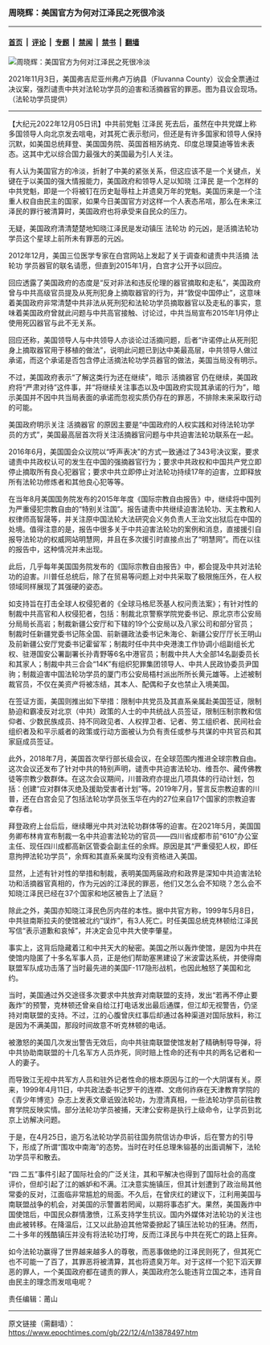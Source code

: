 ### 周晓辉：美国官方为何对江泽民之死很冷淡 

---

#### [首页](../../../..?n13878497) &nbsp;|&nbsp; [评论](../../../../../epoch-comment?n13878497) &nbsp;|&nbsp; [专题](../../../../../epoch-special?n13878497) &nbsp;|&nbsp; [禁闻](../../../../../epoch-news?n13878497) &nbsp;|&nbsp; [禁书](../../../../../books?n13878497) &nbsp;|&nbsp; [翻墙](https://github.com/gfw-breaker/nogfw/blob/master/README.md?n13878497)


<div><img alt="周晓辉：美国官方为何对江泽民之死很冷淡 " class="attachment-djy_600_400 size-djy_600_400 wp-post-image" src="https://i.epochtimes.com/assets/uploads/2021/11/id13375951-001-600x400.png"/>
<div class="caption">
 <p>
  2021年11月3日，美国弗吉尼亚州弗卢万纳县（Fluvanna County）议会全票通过决议案，强烈谴责中共对法轮功学员的迫害和活摘器官的罪恶。图为县议会现场。（法轮功学员提供）
 </p>
</div></div><hr/><div class="post_content" id="artbody" itemprop="articleBody">
 <!-- article content begin -->
 <p>
  【大纪元2022年12月05日讯】中共前党魁
  <ok href="https://www.epochtimes.com/gb/tag/%E6%B1%9F%E6%B3%BD%E6%B0%91.html">
   江泽民
  </ok>
  死去后，虽然在中共党媒上称多国领导人向北京发去唁电，对其死亡表示慰问，但还是有许多国家和领导人保持沉默，如美国总统拜登、美国国务院、英国首相苏纳克、印度总理莫迪等皆未表态。这其中尤以综合国力最强大的美国最为引人关注。
 </p>
 <p>
  有人认为美国官方的冷淡，折射了中美的紧张关系，但这应该不是一个关键点，关键在于以美国的强大情报能力，美国政府和领导人足以知晓
  <ok href="https://www.epochtimes.com/gb/tag/%E6%B1%9F%E6%B3%BD%E6%B0%91.html">
   江泽民
  </ok>
  是一个怎样的中共党魁，即是一个将被钉在历史耻辱柱上并遗臭万年的党魁。美国历来是一个注重人权自由民主的国家，如果今日美国官方对这样一个人表态吊唁，那么在未来江泽民的罪行被清算时，美国政府也将承受来自民众的压力。
 </p>
 <p>
  无疑，美国政府清清楚楚地知晓江泽民是发动镇压
  <ok href="https://www.epochtimes.com/gb/tag/%E6%B3%95%E8%BD%AE%E5%8A%9F.html">
   法轮功
  </ok>
  的元凶，是活摘法轮功学员这个星球上前所未有罪恶的元凶。
 </p>
 <p>
  2012年12月，美国三位医学专家在白宫网站上发起了关于调查和谴责中共活摘
  <ok href="https://www.epochtimes.com/gb/tag/%E6%B3%95%E8%BD%AE%E5%8A%9F.html">
   法轮功
  </ok>
  学员器官的联名请愿，但直到2015年1月，白宫才公开予以回应。
 </p>
 <p>
  回应透露了美国政府的态度是“反对非法和违反伦理的器官摘取和走私”，美国政府曾与中共高级官员提及从死刑犯身上摘取器官的行为，并“敦促中国停止”，这意味着美国政府非常清楚中共非法从死刑犯和法轮功学员摘取器官以及走私的事实，意味着美国政府曾就此问题与中共高官接触、讨论过，中共当局宣布2015年1月停止使用死囚器官与此不无关系。
 </p>
 <p>
  回应还称，美国领导人与中共领导人亦谈论过活摘问题，后者“许诺停止从死刑犯身上摘取器官用于移植的做法”，说明此问题已到达中美最高层，中共领导人做过承诺，而这个承诺是否包含停止活摘法轮功学员器官的做法，美国当局没有明示。
 </p>
 <p>
  不过，美国政府表示“了解这类行为还在继续”，暗示
  <ok href="https://www.epochtimes.com/gb/tag/%E6%B4%BB%E6%91%98%E5%99%A8%E5%AE%98.html">
   活摘器官
  </ok>
  仍在继续，美国政府将“严肃对待”这件事，并“将继续关注事态以及中国政府实现其承诺的行为”，暗示美国并不因中共当局表面的承诺而忽视实质仍存在的罪恶，不排除未来采取行动的可能。
 </p>
 <p>
  美国政府明示关注
  <ok href="https://www.epochtimes.com/gb/tag/%E6%B4%BB%E6%91%98%E5%99%A8%E5%AE%98.html">
   活摘器官
  </ok>
  的原因主要是“中国政府的人权实践和对待法轮功学员的方式”，美国最高层首次将关注活摘器官问题与中共迫害法轮功联系在一起。
 </p>
 <p>
  2016年6月，美国国会众议院以“呼声表决”的方式一致通过了343号决议案，要求谴责中共政权认可的发生在中国的强摘器官行为；要求中共政权和中国共产党立即停止摘取所有良心犯器官；要求中共立即停止对法轮功持续17年的迫害，立即释放所有法轮功修炼者和其他良心犯等等。
 </p>
 <p>
  在当年8月美国国务院发布的2015年年度《国际宗教自由报告》中，继续将中国列为严重侵犯宗教自由的“特别关注国”。报告谴责中共继续迫害法轮功、天主教和人权律师高智晟等，并关注原中国法轮大法研究会义务负责人王治文出狱后在中国的处境。值得注意的是，报告中很多关于中共迫害法轮功的案例和消息，直接援引自报导法轮功的权威网站明慧网，并且在多次援引时直接点出了“明慧网”。而在以往的报告中，这种情况并未出现。
 </p>
 <p>
  此后，几乎每年美国国务院发布的《国际宗教自由报告》中，都会提及中共对法轮功的迫害。川普任总统后，除了在贸易等问题上对中共采取了极限施压外，在人权领域同样展现了其强硬的姿态。
 </p>
 <p>
  如支持旨在打击全球人权侵犯者的《全球马格尼茨基人权问责法案》；有针对性的制裁中共高官和人权侵犯者，包括：制裁北京警察学院党委书记、原北京市公安局分局局长高岩；制裁新疆公安厅和下辖的19个公安局以及八家公司和部分官员；制裁时任新疆党委书记陈全国、前新疆政法委书记朱海仑、新疆公安厅厅长王明山及前新疆公安厅党委书记霍留军；制裁时任中共中央港澳工作协调小组副组长尤权、驻港国安公署副署长孙青野等6名中港官员；制裁中共人大全部14名副委员长和其家人；制裁中共三合会“14K”有组织犯罪集团领导人、中共人民政协委员尹国驹；制裁迫害中国法轮功学员的厦门市公安局梧村派出所所长黄元雄等。上述被制裁官员，不仅在美资产将被冻结，其本人、配偶和子女也禁止入境美国。
 </p>
 <p>
  在签证方面，美国则推出如下举措：限制中共党员及其直系亲属赴美国签证，限制胁迫和霸凌反对北京（中共）政策的人士的中共统战人员签证，限制压制宗教和信仰者、少数民族成员、持不同政见者、人权捍卫者、记者、劳工组织者、民间社会组织者及和平示威者的政策或行动方面被认为负有责任或参与共谋的中共官员和其家庭成员签证。
 </p>
 <p>
  此外，2018年7月，美国首次举行部长级会议，在全球范围内推进全球宗教自由。这次会议还发布了针对中共的特别声明，谴责中共迫害法轮功、维吾尔、藏传佛教徒等宗教少数群体。在这次会议期间，川普政府亦提出几项具体的行动计划，包括：创建“应对群体灭绝及援助受害者计划”等。2019年7月，誓言反宗教迫害的川普，还在白宫会见了包括法轮功学员张玉华在内的27位来自17个国家的宗教迫害幸存者。
 </p>
 <p>
  拜登政府上台后后，继续曝光中共对法轮功群体等的迫害。在2021年5月，美国国务卿布林肯宣布制裁一名中共迫害法轮功的官员——四川省成都市前“610”办公室主任、现任四川成都高新区管委会副主任的余辉。原因是其“严重侵犯人权，即任意拘押法轮功学员”，余辉和其直系亲属均没有资格进入美国。
 </p>
 <p>
  显然，上述有针对性的举措和制裁，表明美国两届政府和政界是深知中共迫害法轮功和活摘器官真相的，作为元凶的江泽民的罪恶，他们又怎么会不知晓？怎么会不知晓江泽民已经在37个国家和地区被告上了法庭？
 </p>
 <p>
  除此之外，美国亦知晓江泽民色厉内荏的本性。据中共官方称，1999年5月8日，中共驻南斯拉夫的使馆被北约“误炸”，有3人死亡。时任美国总统克林顿给江泽民写信“表示道歉和哀悼”，并决定会见中共大使李肇星。
 </p>
 <p>
  事实上，这背后隐藏着江和中共天大的秘密。美国之所以轰炸使馆，是因为中共在使馆内隐匿了十多名军事人员，正是他们帮助塞黑建设了米波雷达系统，并使得南联盟军队成功击落了当时最先进的美国F-117隐形战机，也因此触怒了美国和北约。
 </p>
 <p>
  当时，美国通过外交途径多次要求中共放弃对南联盟的支持，发出“若再不停止要轰炸”的预警，克林顿还曾亲自给江打电话发出最后通牒，但江却无视警告，仍坚持对南联盟的支持。不过，江的心腹曾庆红事后却通过各种渠道对国际放料，称江是因为不满美国，那段时间故意不听克林顿的电话。
 </p>
 <p>
  被激怒的美国几次发出警告无效后，向中共驻南联盟使馆发射了精确制导导弹，将中共协助南联盟的十几名军方人员炸死，同时赔上性命的还有中共的两名记者和一人的妻子。
 </p>
 <p>
  而导致江无视中共军方人员和驻外记者性命的根本原因与江的一个大阴谋有关。原来，1999年4月11日，中共政法委书记罗干的连襟、文痞何祚庥在天津教育学院的《青少年博览》杂志上发表文章诋毁法轮功，为澄清真相，一些法轮功学员前往教育学院反映实情。部分法轮功学员被捕，天津公安称是执行上级命令，让学员到北京上访解决问题。
 </p>
 <p>
  于是，在4月25日，逾万名法轮功学员前往国务院信访办申诉，后在警方的引导下，形成了所谓“围攻中南海”的态势。当时在时任总理朱镕基的出面调解下，法轮功学员平和散去。
 </p>
 <p>
  “四 二五”事件引起了国际社会的广泛关注，其和平解决也得到了国际社会的高度评价，但却引起了江的嫉妒和不满。江决意实施镇压，但其计划遭到了政治局其他常委的反对，江面临非常尴尬的局面。不久后，在曾庆红的建议下，江利用美国与南联盟战争的机会，对美国的示警置若罔闻，以期将事态扩大。果然，美国轰炸中国使馆后，中国民众群情激愤，江系支持学生抗议。国内外媒体对法轮功的关注也由此被转移。在降温后，江又以此胁迫其他常委掀起了镇压法轮功的狂涛。然而，二十多年的残酷镇压并没有将法轮功打垮，反而江泽民与中共在死亡的路上狂奔。
 </p>
 <p>
  如今法轮功赢得了世界越来越多人的尊敬，而恶事做绝的江泽民则死了，但其死亡也不可能一了百了，其罪恶将被清算，其也将遗臭万年。对于这样一个犯下滔天罪恶的罪人，一个美国政府都在谴责的罪人，美国政府怎么能违背立国之本，违背自由民主的理念而发唁电呢？
 </p>
 <p>
  责任编辑：莆山
 </p>
 <!-- article content end -->
 <div id="below_article_ad">
 </div>
</div>


---

原文链接（需翻墙）：https://www.epochtimes.com/gb/22/12/4/n13878497.htm